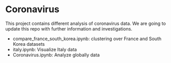 # Coronavirus


This project contains different analysis of coronavirus data. We are going to update this repo 
with further information and investigations.  

- compare_france_south_korea.ipynb: clustering over France and South Korea datasets
- italy.ipynb: Visualize Italy data 
- Coronavirus.ipynb: Analyze globally data

